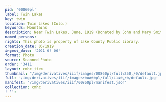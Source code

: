 ```yaml
---
pid: '00860pl'
label: Twin Lakes
key: twin
location: Twin Lakes (Colo.)
keywords: Mountains
description: Near Twin Lakes, June, 1919 (Donated by John and Mary Smith)
named_persons: 
rights: This photo is property of Lake County Public Library.
creation_date: 06/1919
ingest_date: '2021-04-06'
format: Photo
source: Scanned Photo
order: '3411'
layout: cmhc_item
thumbnail: "/img/derivatives/iiif/images/00860pl/full/250,/0/default.jpg"
full: "/img/derivatives/iiif/images/00860pl/full/1140,/0/default.jpg"
manifest: "/img/derivatives/iiif/00860pl/manifest.json"
collection: cmhc
! '': 
---
```

